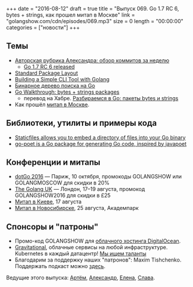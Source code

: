 +++
date = "2016-08-12"
draft = true
title = "Выпуск 069. Go 1.7 RC 6, bytes + strings, как прошел митап в Москве"
link = "golangshow.com/cdn/episodes/069.mp3"
size = 0
length = "00:00:00"
categories = ["новости"]
+++

## Темы

- [Авторская рубрика Александра: обзор коммитов за неделю](https://github.com/LK4D4/report/blob/master/reports/golang-aug12.md)
  - [Go 1.7 RC 6 released](https://groups.google.com/forum/#!msg/golang-nuts/veQCER89M8c/44nryIM1EAAJ)
- [Standard Package Layout](https://medium.comb/@benbjohnson/standard-package-layout-7cdbc8391fc1)
- [Building a Simple CLI Tool with Golang](https://blog.komand.com/build-a-simple-cli-tool-with-golang)
- [Бинарное дерево поиска на Go](https://appliedgo.net/bintree/)
- [Go Walkthrough: bytes + strings packages](https://medium.com/@benbjohnson/go-walkthrough-bytes-strings-packages-499be9f4b5bd)
  - перевод на Хабре. [Разбираемся в Go: пакеты bytes и strings](https://habrahabr.ru/post/307554/)
- Как прошёл [митап в Москве](https://youtu.be/8JnOiz7r-g0).

## Библиотеки, утилиты и примеры кода

- [Staticfiles allows you to embed a directory of files into your Go binary](https://github.com/bouk/staticfiles)
- [go-poet is a Go package for generating Go code, inspired by javapoet](https://github.com/dpolansky/go-poet/)

## Конференции и митапы

- [dotGo 2016](http://www.dotgo.eu) — Париж, 10 октября, промокоды GOLANGSHOW или GOLANGMOSCOW для скидки в 20%
- [The Golang UK](http://golanguk.com) — Лондон, 17–19 августа, промокод GOLANGSHOW2016 для скидки в £25
- [Митап в Киеве](https://www.meetup.com/uagolang/events/232863744/), 17 августа
- [Митап в Новосибирске](https://golang-nsk.party/), 25 августа, Академпарк

## Спонсоры и "патроны"

- Промо-код GOLANGSHOW для [облачного хостинга DigitalOcean](https://www.digitalocean.com/?utm_campaign=golangshow&utm_medium=podcast&refcode=63eedb038a3e).
- [Gravitational](http://gravitational.com), облачные сервисы на любой инфраструктуре. Kubernetes в каждый датацентр! [Мы ищем таланты](https://github.com/gravitational/careers)
- Благодарим за поддержку наших "патронов": Maxim Tishchenko. Поддержать подкаст можно [здесь](https://www.patreon.com/golangshow).

Ведущие этого выпуска: [Артём](https://twitter.com/miolini), [Александр](https://twitter.com/LK4D4math), [Елена](https://twitter.com/webdeva), [Слава](https://twitter.com/m0sth8).

